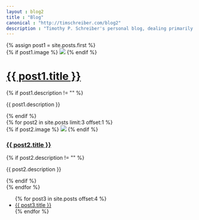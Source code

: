```yaml
---
layout : blog2
title : "Blog"
canonical : "http://timschreiber.com/blog2"
description : "Timothy P. Schreiber's personal blog, dealing primarily with software development, but also dabbling in songwriting, food, and gardening from time to time."
---
```


<div class="row">
	<div class="col-xs-12 col-md-8">
		<div class="row">
			<div class="col-xs-12">
				{% assign post1 = site.posts.first %}
				<div class="panel panel-default">
					{% if post1.image %}
						<img src="/img/{{ post1.image }}" class="img-rounded" style="max-width:100%" />
					{% endif %}
					<div class="panel-body">
						<h1><a href="{{ post1.url }}">{{ post1.title }}</a></h1>
						{% if post1.description != "" %}
							<p>{{ post1.description }}</p>
						{% endif %}
					</div>
				</div>
			</div>
			{% for post2 in site.posts limit:3 offset:1 %}
				<div class="col-xs-12 col-md-4">
					<div class="panel panel-default">
						{% if post2.image %}
							<img src="/img/{{ post2.image }}" class="img-rounded" style="max-width:100%" />
						{% endif %}
						<div class="panel-body">
							<h3><a href="{{ post2.url }}">{{ post2.title }}</a></h3>
							{% if post2.description != "" %}
								<p>{{ post2.description }}</p>
							{% endif %}
						</div>
					</div>
				</div>
			{% endfor %}
		</div>
	</div>
	<div class="col-xs-12 col-md-4">
		<ul>
			{% for post3 in site.posts offset:4 %}
				<li><a href="{{ post3.url }}">{{ post3.title }}</a></li>
			{% endfor %}
		</ul>
	</div>
</div>
